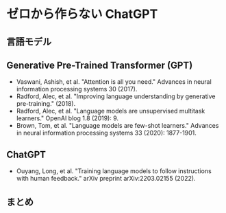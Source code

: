# ゼロから作らない ChatGPT

## 言語モデル

## Generative Pre-Trained Transformer (GPT)

- Vaswani, Ashish, et al. "Attention is all you need." Advances in neural information processing systems 30 (2017).
- Radford, Alec, et al. "Improving language understanding by generative pre-training." (2018).
- Radford, Alec, et al. "Language models are unsupervised multitask learners." OpenAI blog 1.8 (2019): 9.
- Brown, Tom, et al. "Language models are few-shot learners." Advances in neural information processing systems 33 (2020): 1877-1901.

## ChatGPT

- Ouyang, Long, et al. "Training language models to follow instructions with human feedback." arXiv preprint arXiv:2203.02155 (2022).

## まとめ
